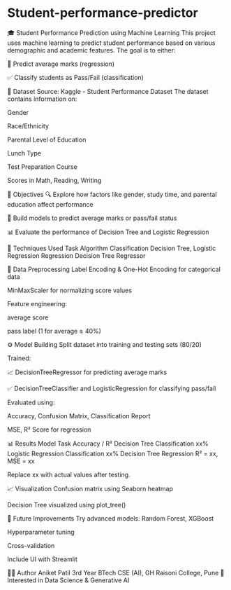 # Student-performance-predictor

🎓 Student Performance Prediction using Machine Learning
This project uses machine learning to predict student performance based on various demographic and academic features. The goal is to either:

🎯 Predict average marks (regression)

✅ Classify students as Pass/Fail (classification)

📁 Dataset
Source: Kaggle - Student Performance Dataset
The dataset contains information on:

Gender

Race/Ethnicity

Parental Level of Education

Lunch Type

Test Preparation Course

Scores in Math, Reading, Writing

📌 Objectives
🔍 Explore how factors like gender, study time, and parental education affect performance

🤖 Build models to predict average marks or pass/fail status

📊 Evaluate the performance of Decision Tree and Logistic Regression

🧪 Techniques Used
Task	Algorithm
Classification	Decision Tree, Logistic Regression
Regression	Decision Tree Regressor

🧹 Data Preprocessing
Label Encoding & One-Hot Encoding for categorical data

MinMaxScaler for normalizing score values

Feature engineering:

average score

pass label (1 for average ≥ 40%)

⚙️ Model Building
Split dataset into training and testing sets (80/20)

Trained:

📈 DecisionTreeRegressor for predicting average marks

✅ DecisionTreeClassifier and LogisticRegression for classifying pass/fail

Evaluated using:

Accuracy, Confusion Matrix, Classification Report

MSE, R² Score for regression

📊 Results
Model	Task	Accuracy / R²
Decision Tree	Classification	xx%
Logistic Regression	Classification	xx%
Decision Tree	Regression	R² = xx, MSE = xx

Replace xx with actual values after testing.

📈 Visualization
Confusion matrix using Seaborn heatmap

Decision Tree visualized using plot_tree()

🚀 Future Improvements
Try advanced models: Random Forest, XGBoost

Hyperparameter tuning

Cross-validation

Include UI with Streamlit

🧑‍💻 Author
Aniket Patil
3rd Year BTech CSE (AI), GH Raisoni College, Pune
📌 Interested in Data Science & Generative AI

